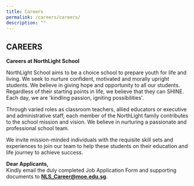 ```yaml
---
title: Careers
permalink: /careers/careers/
description: ""
---
```

## CAREERS

**Careers at NorthLight School**

NorthLight School aims to be a choice school to prepare youth for life and living. We seek to nurture confident, motivated and morally upright students. We believe in giving hope and opportunity to all our students. Regardless of their starting points in life, we believe that they can SHINE. Each day, we are 'kindling passion, igniting possibilities'.

Through varied roles as classroom teachers, allied educators or executive and administrative staff, each member of the NorthLight family contributes to the school mission and vision. We believe in nurturing a passionate and professional school team.

We invite mission-minded individuals with the requisite skill sets and experiences to join our team to help these students on their education and life journey to achieve success.

**Dear Applicants,** <br>
Kindly email the duly completed Job Application Form and supporting documents to **[NLS\_Career@moe.edu.sg](mailto:nls_career@moe.edu.sg)**.